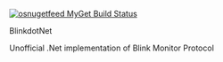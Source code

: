 [![osnugetfeed MyGet Build Status](https://www.myget.org/BuildSource/Badge/osnugetfeed?identifier=6826aec3-c62d-45d5-8eb8-a56cbe0a1fb4)](https://www.myget.org/)

BlinkdotNet

Unofficial .Net implementation of Blink Monitor Protocol
